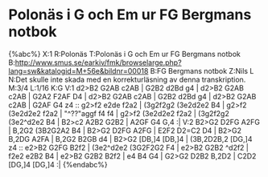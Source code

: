 # Polonäs i G och Em ur FG Bergmans notbok

{%abc%}
X:1
R:Polonäs
T:Polonäs i G och Em ur FG Bergmans notbok
B:http://www.smus.se/earkiv/fmk/browselarge.php?lang=sw&katalogid=M+56e&bildnr=00018
B:FG Bergmans notbok
Z:Nils L
N:Det skulle inte skada med en korrekturläsning av denna transkription.
M:3/4
L:1/16
K:G
V:1
d2>B2 G2AB c2AB | G2B2 d2Bd g4 | d2>B2 G2AB c2AB | G2A2 F2AF D4 |
d2>B2 G2AB c2AB | G2B2 d2Bd g4 | d2>B2 G2AB c2AB | G2AF G4 z4 ::
g2>f2 e2de f2a2 | (3g2f2g2 (3e2d2e2 B4 | g2>f2 (3e2d2e2 f2a2 | "^??"aggf f4 f4 |
g2>f2 (3e2d2e2 f2a2 | (3g2f2g2 (3e2^d2e2 B4 | B2>c2 A2B2 G2B2 | A2GF G4 G,4 :|
V:2
B2>G2 D2FG A2FG | B,2G2 (3B2G2A2 B4 | B2>G2 D2FG A2FG | E2F2 D2=C2 D4 |
B2>G2 B,2DG A2FA | B,2G2 B2GB d4 | B2>G2 [DB,]4 [DB,]4 | (3B,2D2B,2 [DG,]4 z4 ::
e2>B2 G2FG B2f2 | (3e2^d2e2 (3G2F2G2 F4 | e2>B2 G2B2 ^d2f2 | f2e2 e2B2 B4 |
e2>B2 G2B2 B2f2 | e4 B4 G4 | G2>G2 D2B2 B,2D2 | C2D2 [DG,]4 [DG,]4 :|
{%endabc%}

